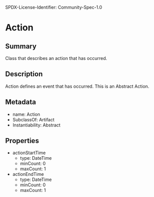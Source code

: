 SPDX-License-Identifier: Community-Spec-1.0

# Action

## Summary

Class that describes an action that has occurred.

## Description

Action defines an event that has occurred. This is an Abstract Action. 

## Metadata

- name: Action
- SubclassOf: Artifact
- Instantiability: Abstract

## Properties

- actionStartTime
  - type: DateTime
  - minCount: 0
  - maxCount: 1
- actionEndTime
  - type: DateTime
  - minCount: 0
  - maxCount: 1
